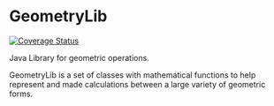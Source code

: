 GeometryLib
===========

[![Coverage Status](https://coveralls.io/repos/dougmaitelli/GeometryLib/badge.svg)](https://coveralls.io/r/dougmaitelli/GeometryLib)

Java Library for geometric operations.

GeometryLib is a set of classes with mathematical functions to help represent and made calculations between a large variety of geometric forms.
